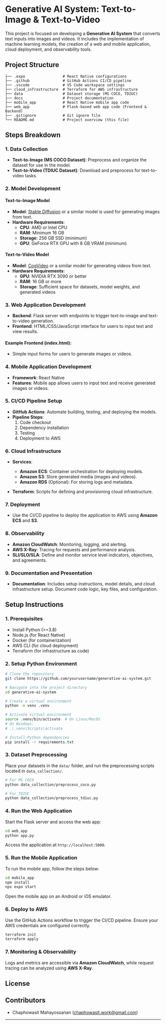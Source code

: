 # Generative AI System: Text-to-Image & Text-to-Video

This project is focused on developing a **Generative AI System** that converts text inputs into images and videos. It includes the implementation of machine learning models, the creation of a web and mobile application, cloud deployment, and observability tools.

## Project Structure

```
├── .expo                 # React Native configurations
├── .github               # GitHub Actions CI/CD pipeline 
├── .vscode               # VS Code workspace settings
├── cloud_infrastructure  # Terraform for AWS infrastructure
├── data                  # Dataset storage (MS COCO, TDIUC)
├── docs                  # Project documentation
├── mobile_app            # React Native mobile app code
├── web_app               # Flask-based web app code (Frontend & Backend)
├── .gitignore            # Git ignore file
└── README.md             # Project overview (this file)
```

## Steps Breakdown

### 1. Data Collection
- **Text-to-Image (MS COCO Dataset)**: Preprocess and organize the dataset for use in the model.
- **Text-to-Video (TDIUC Dataset)**: Download and preprocess for text-to-video tasks.

### 2. Model Development

#### Text-to-Image Model
- **Model**: [Stable Diffusion](https://github.com/CompVis/stable-diffusion) or a similar model is used for generating images from text.
- **Hardware Requirements**:
  - **CPU**: AMD or Intel CPU
  - **RAM**: Minimum 16 GB
  - **Storage**: 256 GB SSD (minimum)
  - **GPU**: GeForce RTX GPU with 8 GB VRAM (minimum)

#### Text-to-Video Model
- **Model**: [CogVideo](https://github.com/THUDM/CogVideo) or a similar model for generating videos from text.
- **Hardware Requirements**:
  - **GPU**: NVIDIA RTX 3090 or better
  - **RAM**: 16 GB or more
  - **Storage**: Sufficient space for datasets, model weights, and generated videos

### 3. Web Application Development

- **Backend**: Flask server with endpoints to trigger text-to-image and text-to-video generation.
- **Frontend**: HTML/CSS/JavaScript interface for users to input text and view results.
  
#### Example Frontend (index.html):
- Simple input forms for users to generate images or videos.

### 4. Mobile Application Development

- **Framework**: React Native
- **Features**: Mobile app allows users to input text and receive generated images or videos.

### 5. CI/CD Pipeline Setup

- **GitHub Actions**: Automate building, testing, and deploying the models.
- **Pipeline Steps**:
  1. Code checkout
  2. Dependency installation
  3. Testing
  4. Deployment to AWS

### 6. Cloud Infrastructure

- **Services**:
  - **Amazon ECS**: Container orchestration for deploying models.
  - **Amazon S3**: Store generated media (images and videos).
  - **Amazon RDS** (Optional): For storing logs and metadata.
  
- **Terraform**: Scripts for defining and provisioning cloud infrastructure.

### 7. Deployment

- Use the CI/CD pipeline to deploy the application to AWS using **Amazon ECS** and **S3**.

### 8. Observability

- **Amazon CloudWatch**: Monitoring, logging, and alerting.
- **AWS X-Ray**: Tracing for requests and performance analysis.
- **SLI/SLO/SLA**: Define and monitor service level indicators, objectives, and agreements.

### 9. Documentation and Presentation

- **Documentation**: Includes setup instructions, model details, and cloud infrastructure setup. Document code logic, key files, and configuration.
  
## Setup Instructions

### 1. Prerequisites
- Install Python (>=3.8)
- Node.js (for React Native)
- Docker (for containerization)
- AWS CLI (for cloud deployment)
- Terraform (for infrastructure as code)

### 2. Setup Python Environment
```bash
# Clone the repository
git clone https://github.com/yourusername/generative-ai-system.git

# Navigate into the project directory
cd generative-ai-system

# Create a virtual environment
python -m venv .venv

# Activate virtual environment
source .venv/bin/activate  # On Linux/MacOS
# On Windows:
# .\.venv\Scripts\activate

# Install Python dependencies
pip install -r requirements.txt
```

### 3. Dataset Preprocessing
Place your datasets in the `data/` folder, and run the preprocessing scripts located in `data_collection/`.

```bash
# For MS COCO
python data_collection/preprocess_coco.py

# For TDIUC
python data_collection/preprocess_tdiuc.py
```

### 4. Run the Web Application
Start the Flask server and access the web app:

```bash
cd web_app
python app.py
```
Access the application at `http://localhost:5000`.

### 5. Run the Mobile Application
To run the mobile app, follow the steps below:

```bash
cd mobile_app
npm install
npx expo start
```

Open the mobile app on an Android or iOS emulator.

### 6. Deploy to AWS

Use the GitHub Actions workflow to trigger the CI/CD pipeline. Ensure your AWS credentials are configured correctly.

```bash
terraform init
terraform apply
```

### 7. Monitoring & Observability

Logs and metrics are accessible via **Amazon CloudWatch**, while request tracing can be analyzed using **AWS X-Ray**.

## License


## Contributors

- Chaphowasit Mahayossanan (chaphowasit.work@gmail.com)

---